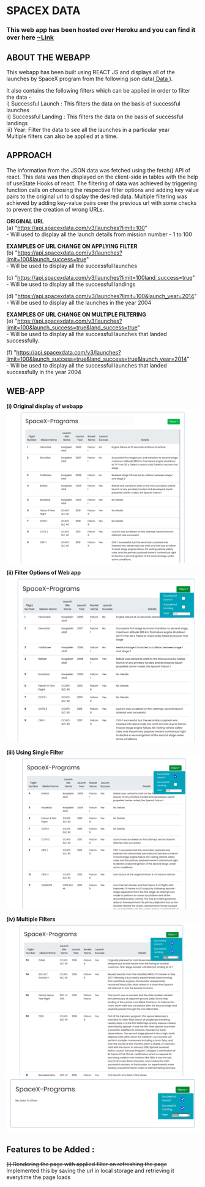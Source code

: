 # SPACEX DATA
### This web app has been hosted over Heroku and you can find it over here <a href = "https://space-xinfo.herokuapp.com/"> ~Link </a> 

## ABOUT THE WEBAPP
This webapp has been built using REACT JS and displays all of the launches by SpaceX program from the following json data(<a href = "https://api.spacexdata.com/v3/launches?limit=100"> Data </a>).

It also contains the following filters which can be applied in order to filter the data -  
i) Successful Launch : This filters the data on the basis of successful launches    
ii) Successful Landing : This filters the data on the basis of successful landings    
iii) Year: Filter the data to see all the launches in a particular year  
Multiple filters can also be applied at a time.   
  
## APPROACH  
The information from the JSON data was fetched using the fetch() API of react. This data was then displayed on the client-side in tables with the help of useState Hooks of react.
The filtering of data was achieved by triggering function calls on choosing the respective filter options and adding key value pairs to the original url to display the desired data. Multiple filtering was achieved by adding key-value pairs over the previous url with some checks to prevent the creation of wrong URLs.

<b> ORIGINAL URL</b>  
(a) "https://api.spacexdata.com/v3/launches?limit=100"  
        - Will used to display all the launch details from mission number - 1 to 100

<b> EXAMPLES OF URL CHANGE ON APPLYING FILTER</b>   
(b) "https://api.spacexdata.com/v3/launches?limit=100&launch_success=true"  
        - Will be used to display all the successful launches  
     
(c) "https://api.spacexdata.com/v3/launches?limit=100land_success=true"  
        - Will be used to display all the successful landings  
      
(d) "https://api.spacexdata.com/v3/launches?limit=100&launch_year=2014"  
        - Will be used to display all the launches in the year 2004  
  
 
<b> EXAMPLES OF URL CHANGE ON MULTIPLE FILTERING</b>  
(e) "https://api.spacexdata.com/v3/launches?limit=100&launch_success=true&land_success=true"  
        - Will be used to display all the successful launches that landed successfully. 
        
(f) "https://api.spacexdata.com/v3/launches?limit=100&launch_success=true&land_success=true&launch_year=2014"  
        - Will be used to display all the successful launches that landed successfully in the year 2004  

  
## WEB-APP
<b>(i) Original display of webapp</b>
<img src = "image/original.png">   

<b>(ii) Filter Options of Web app</b>  
<img src = "https://github.com/sanchit-sinha/spacex-program/blob/master/image/filter_options.png?raw=true">    

<b>(iii) Using Single Filter</b>  
<img src = "https://github.com/sanchit-sinha/spacex-program/blob/master/image/applying_single_filter.png?raw=true" >

<b>(iv) Multiple Filters</b>  
<img src = "image/multiple_filter1.png">  
<img src = "image/multiple_filter2.png">  


## Features to be Added :   
~~(i) Rendering the page with applied filter on refreshing the page~~  
        Implemented this by saving the url in local storage and retrieving it everytime the page loads
  
